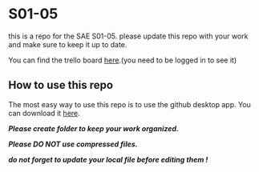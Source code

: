 # S01-05

this is a repo for the SAE S01-05.
please update this repo with your work and make sure to keep it up to date.

You can find the trello board [here](https://trello.com/b/vGfNMDlh/planning).(you need to be logged in to see it)

## How to use this repo

The most easy way to use this repo is to use the github desktop app. You can download it [here](https://desktop.github.com/).

***Please create folder to keep your work organized.***

***Please DO NOT use compressed files.***

***do not forget to update your local file before editing them !***
